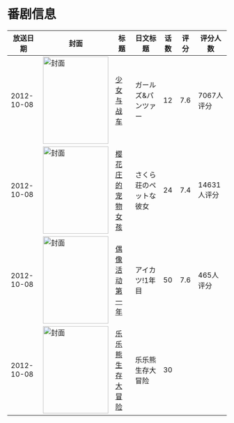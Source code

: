 # 番剧信息

|放送日期|封面|标题|日文标题|话数|评分|评分人数|
|---|---|---|---|---|---|---|
|2012-10-08|<img src="//lain.bgm.tv/pic/cover/c/a3/af/40310_suEF6.jpg" alt="封面" style="width:150px;height:200px;object-fit:cover;">|[少女与战车](https://bangumi.tv/subject/40310)|ガールズ&パンツァー|12|7.6|7067人评分|
|2012-10-08|<img src="//lain.bgm.tv/pic/cover/c/01/a2/41488_qw09G.jpg" alt="封面" style="width:150px;height:200px;object-fit:cover;">|[樱花庄的宠物女孩](https://bangumi.tv/subject/41488)|さくら荘のペットな彼女|24|7.4|14631人评分|
|2012-10-08|<img src="//lain.bgm.tv/pic/cover/c/db/7f/46458_SSSPd.jpg" alt="封面" style="width:150px;height:200px;object-fit:cover;">|[偶像活动 第一年](https://bangumi.tv/subject/46458)|アイカツ!1年目|50|7.6|465人评分|
|2012-10-08|<img src="//lain.bgm.tv/pic/cover/c/98/65/499606_RJa9n.jpg" alt="封面" style="width:150px;height:200px;object-fit:cover;">|[乐乐熊生存大冒险](https://bangumi.tv/subject/499606)|乐乐熊生存大冒险|30|||
